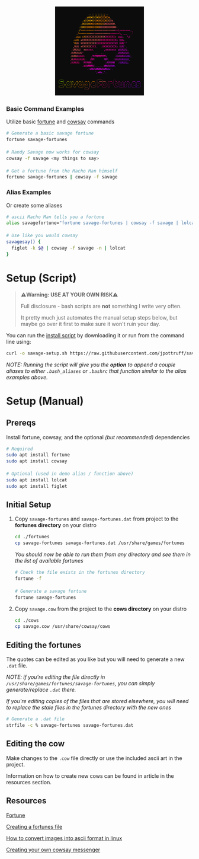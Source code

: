<p align="center">
  <a href="https://github.com/jpottruff/savage-fortunes">
    <img src="./logo-banner.png" alt="Savage Fortunes Logo" width="240" height="240">
  </a>
</p>


### Basic Command Examples 
Utilize basic [fortune](https://linux.die.net/man/6/fortune) and [cowsay](https://linux.die.net/man/1/cowsay) commands
```bash
# Generate a basic savage fortune
fortune savage-fortunes

# Randy Savage now works for cowsay
cowsay -f savage <my things to say>

# Get a fortune from the Macho Man himself
fortune savage-fortunes | cowsay -f savage
```
### Alias Examples 
Or create some aliases

```bash
# ascii Macho Man tells you a fortune
alias savagefortune="fortune savage-fortunes | cowsay -f savage | lolcat"

# Use like you would cowsay
savagesay() {
  figlet -k $@ | cowsay -f savage -n | lolcat
}
```
# Setup (Script)

> ⚠️**Warning: USE AT YOUR OWN RISK**⚠️
>
> Full disclosure - bash scripts are **not** something I write very often. 
> 
> It pretty much just automates the manual setup steps below, but maybe go over it first to make sure it won't ruin your day.

You can run the [install script](https://github.com/jpottruff/savage-fortunes/blob/main/setup.sh) by downloading it or run from the command line using:

```bash
curl -o savage-setup.sh https://raw.githubusercontent.com/jpottruff/savage-fortunes/main/setup.sh && bash ./savage-setup.sh
```
_NOTE: Running the script will give you the **option** to append a couple aliases to either `.bash_aliases` or `.bashrc` that function similar to the alias examples above._
# Setup (Manual)

## Prereqs

Install fortune, cowsay, and the optional _(but recommended)_ dependencies 

```bash
# Required
sudo apt install fortune
sudo apt install cowsay

# Optional (used in demo alias / function above)
sudo apt install lolcat
sudo apt install figlet
```

## Initial Setup
1. Copy `savage-fortunes` and `savage-fortunes.dat` from project to the **fortunes directory** on your distro

    ```bash
    cd ./fortunes
    cp savage-fortunes savage-fortunes.dat /usr/share/games/fortunes
    ```

    _You should now be able to run them from any directory and see them in the list of available fortunes_

    ```bash
    # Check the file exists in the fortunes directory
    fortune -f 

    # Generate a savage fortune
    fortune savage-fortunes
    ```
1. Copy `savage.cow` from the project to the **cows directory** on your distro

    ```bash
    cd ./cows
    cp savage.cow /usr/share/cowsay/cows
    ```

## Editing the fortunes
The quotes can be edited as you like but you will need to generate a new `.dat` file. 

_NOTE: if you're editing the file directly in `/usr/share/games/fortunes/savage-fortunes`, you can simply generate/replace `.dat` there._

_If you're editing copies of the files that are stored elsewhere, you will need to replace the stale files in the fortunes directory with the new ones_

```bash
# Generate a .dat file
strfile -c % savage-fortunes savage-fortunes.dat
```
## Editing the cow
Make changes to the `.cow` file directly or use the included ascii art in the project. 

Information on how to create new cows can be found in article in the resources section. 

## Resources
[Fortune](https://linux.die.net/man/6/fortune)

[Creating a fortunes file](https://askubuntu.com/questions/36523/creating-a-fortunes-file)

[How to convert images into ascii format in linux](https://ostechnix.com/how-to-convert-images-into-ascii-format-in-linux/)

[Creating your own cowsay messenger](https://www.networkworld.com/article/3601114/creating-your-own-cowsay-messenger.html)